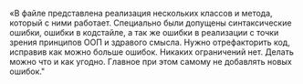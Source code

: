 «В файле представлена реализация нескольких классов и метода, который с ними работает. Специально были допущены синтаксические ошибки, ошибки в кодстайле, а так же ошибки в реализации с точки зрения принципов ООП и здравого смысла. Нужно отрефакторить код, исправив как можно больше ошибок. Никаких ограничений нет. Делать можно что и как угодно. Главное при этом самому не добавлять новых ошибок."